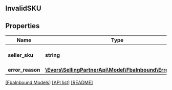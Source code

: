 ## InvalidSKU

## Properties

Name | Type | Description | Notes
------------ | ------------- | ------------- | -------------
**seller_sku** | **string** | The seller SKU of the item. | [optional]
**error_reason** | [**\Evers\SellingPartnerApi\Model\FbaInbound\ErrorReason**](ErrorReason.md) |  | [optional]

[[FbaInbound Models]](../) [[API list]](../../Api) [[README]](../../../README.md)
